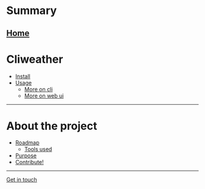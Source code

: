 # Summary

[Home](./README.md)
---
# Cliweather
- [Install](./install.md)
- [Usage](./usage.md)
  - [More on cli]()
  - [More on web ui]()
---
# About the project
- [Roadmap](./roadmap.md)  
  - [Tools used](./tools_used.md)
- [Purpose](./idea-purp.md)
- [Contribute!](./contribute.md)

---------------

[Get in touch](./contact.md)

